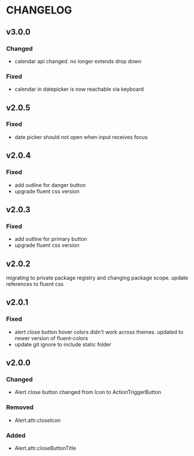 # CHANGELOG

## v3.0.0
### Changed
- calendar api changed. no longer extends drop down
### Fixed
- calendar in datepicker is now reachable via keyboard

## v2.0.5
### Fixed
- date picker should not open when input receives focus

## v2.0.4
### Fixed
- add outline for danger button
- upgrade fluent css version

## v2.0.3
### Fixed
- add outline for primary button
- upgrade fluent css version

## v2.0.2
migrating to private package registry and changing package scope.
update references to fluent css

## v2.0.1
### Fixed
- alert close button hover colors didn't work across themes. updated to newer version of fluent-colors
- update git ignore to include static folder

## v2.0.0
### Changed
- Alert close button changed from Icon to ActionTriggerButton

### Removed
- Alert.attr.closeIcon

### Added
- Alert.attr.closeButtonTitle